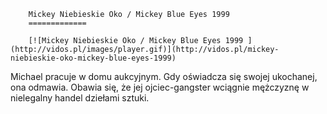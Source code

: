 
        Mickey Niebieskie Oko / Mickey Blue Eyes 1999 
        =============
        
        [![Mickey Niebieskie Oko / Mickey Blue Eyes 1999 ](http://vidos.pl/images/player.gif)](http://vidos.pl/mickey-niebieskie-oko-mickey-blue-eyes-1999)
        
        
 Michael pracuje w domu aukcyjnym. Gdy oświadcza się swojej ukochanej, ona odmawia. Obawia się, że jej ojciec-gangster wciągnie mężczyznę w nielegalny handel dziełami sztuki.
    